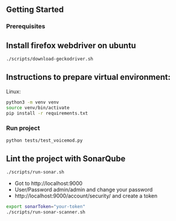 ## Getting Started

### Prerequisites

## Install firefox webdriver on ubuntu 

```bash
./scripts/download-geckodriver.sh
```


## Instructions to prepare virtual environment:

Linux:

```bash
python3 -m venv venv
source venv/bin/activate
pip install -r requirements.txt
```

### Run project

```bash
python tests/test_voicemod.py
```

## Lint the project with SonarQube

```bash
./scripts/run-sonar.sh
```

* Got to http://localhost:9000
* User/Password admin/admin and change your password
* http://localhost:9000/account/security/ and create a token
 
```bash
export sonarToken="your-token"
./scripts/run-sonar-scanner.sh
```
